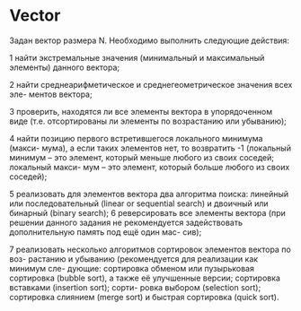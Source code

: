 # Vector
Задан вектор размера N. Необходимо выполнить следующие действия:

1 найти экстремальные значения (минимальный и максимальный элементы)
данного вектора;

2 найти среднеарифметическое и среднегеометрическое значения всех эле-
ментов вектора;

3 проверить, находятся ли все элементы вектора в упорядоченном виде (т.е.
отсортированы ли элементы по возрастанию или убыванию);

4 найти позицию первого встретившегося локального минимума (макси-
мума), а если таких элементов нет, то возвратить -1 (локальный минимум –
это элемент, который меньше любого из своих соседей; локальный макси-
мум – это элемент, который больше любого из своих соседей);

5 реализовать для элементов вектора два алгоритма поиска: линейный или
последовательный (linear or sequential search) и двоичный или бинарный
(binary search);
6 реверсировать все элементы вектора (при решении данного задания не
рекомендуется задействовать дополнительную память под ещё один мас-
сив);

7 реализовать несколько алгоритмов сортировок элементов вектора по воз-
растанию и убыванию (рекомендуется для реализации как минимум сле-
дующие: сортировка обменом или пузырьковая сортировка (bubble sort), а
также её улучшенные версии; сортировка вставками (insertion sort); сорти-
ровка выбором (selection sort); сортировка слиянием (merge sort) и быстрая
сортировка (quick sort).
